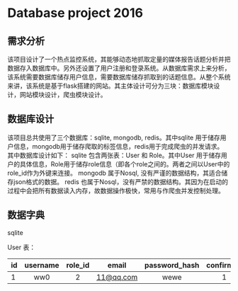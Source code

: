 # Database project 2016

## 需求分析
该项目设计了一个热点监控系统，其能够动态地抓取定量的媒体报告话题分析并把数据存入数据库中。另外还设置了用户注册和登录系统。从数据库需求上来分析，该系统需要数据库储存用户信息，需要数据库储存抓取到的话题信息。从整个系统来讲，该系统是基于flask搭建的网站。其主体设计可分为三块：数据库模块设计，网站模块设计，爬虫模块设计。

## 数据库设计
该项目总共使用了三个数据库：sqlite, mongodb, redis。其中sqlite 用于储存用户信息，mongodb用于储存爬取的标签信息，redis用于完成爬虫的并发请求。
其中数据库设计如下：
sqlite 包含两张表：User 和 Role。其中User 用于储存用户的具体信息，Role用于储存role信息（即各个role之间的。两者之间以User中的role_id作为外键来连接。
mongodb 属于Nosql, 没有严谨的数据结构，其适合储存json格式的数据。
redis 也属于Nosql，没有严禁的数据结构。其因为在启动的过程中会把所有数据读入内存，故数据操作极快，常用与作爬虫并发控制处理。

## 数据字典
sqlite

User 表：

|id	|username	|role\_id	|email	|password\_hash	|confirmed	|about\_me	|last\_seen	|location	|member\_since	|name	|avatar\_hash|
|-----	|:------:	|:-----:	|:------:	|:--------:	|:----------:	|:--------:	|:--------:	|:-----:	|:----:	|:-------:	|	---------:|
|1	|ww0	|2	|11@qq.com	|wewe	|1	|good boy	|12-12	|sustc	|12-10	|zengxiaoxian	|ef23	|
